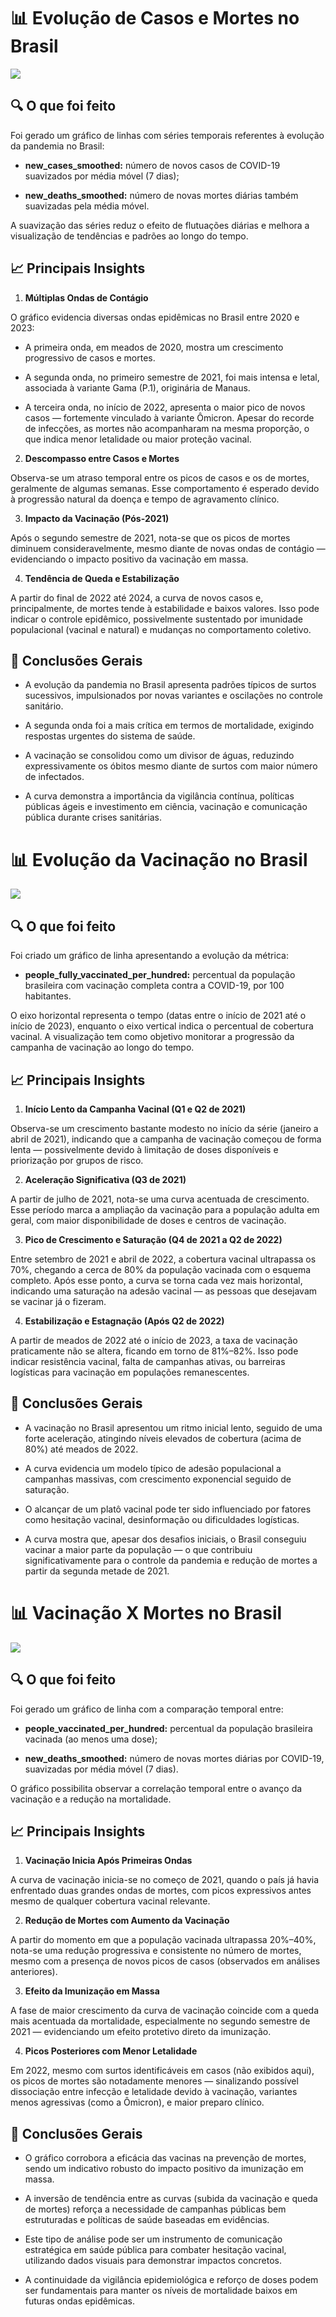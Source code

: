 # 📊 Evolução de Casos e Mortes no Brasil

<img src="reports/Evolução de Casos e Mortes no Brasil.png"/>


## 🔍 O que foi feito
Foi gerado um gráfico de linhas com séries temporais referentes à evolução da pandemia no Brasil:

- **new_cases_smoothed:** número de novos casos de COVID-19 suavizados por média móvel (7 dias);

- **new_deaths_smoothed:** número de novas mortes diárias também suavizadas pela média móvel.

A suavização das séries reduz o efeito de flutuações diárias e melhora a visualização de tendências e padrões ao longo do tempo.

## 📈 Principais Insights
1. **Múltiplas Ondas de Contágio**

O gráfico evidencia diversas ondas epidêmicas no Brasil entre 2020 e 2023:

   - A primeira onda, em meados de 2020, mostra um crescimento progressivo de casos e mortes.

   - A segunda onda, no primeiro semestre de 2021, foi mais intensa e letal, associada à variante Gama (P.1), originária de Manaus.

   - A terceira onda, no início de 2022, apresenta o maior pico de novos casos — fortemente vinculado à variante Ômicron. Apesar do recorde de infecções, as mortes não acompanharam na mesma 
     proporção, o que indica menor letalidade ou maior proteção vacinal.

2. **Descompasso entre Casos e Mortes**

Observa-se um atraso temporal entre os picos de casos e os de mortes, geralmente de algumas semanas. Esse comportamento é esperado devido à progressão natural da doença e tempo de agravamento clínico.

3. **Impacto da Vacinação (Pós-2021)**

Após o segundo semestre de 2021, nota-se que os picos de mortes diminuem consideravelmente, mesmo diante de novas ondas de contágio — evidenciando o impacto positivo da vacinação em massa.

4. **Tendência de Queda e Estabilização**

A partir do final de 2022 até 2024, a curva de novos casos e, principalmente, de mortes tende à estabilidade e baixos valores. Isso pode indicar o controle epidêmico, possivelmente sustentado por imunidade populacional (vacinal e natural) e mudanças no comportamento coletivo.
## 🧠 Conclusões Gerais
- A evolução da pandemia no Brasil apresenta padrões típicos de surtos sucessivos, impulsionados por novas variantes e oscilações no controle sanitário.

- A segunda onda foi a mais crítica em termos de mortalidade, exigindo respostas urgentes do sistema de saúde.

- A vacinação se consolidou como um divisor de águas, reduzindo expressivamente os óbitos mesmo diante de surtos com maior número de infectados.

- A curva demonstra a importância da vigilância contínua, políticas públicas ágeis e investimento em ciência, vacinação e comunicação pública durante crises sanitárias.

# 📊 Evolução da Vacinação no Brasil

<img src="reports/Pessoas Totalmente Vacinadas por 100 habitantes.png"/>

## 🔍 O que foi feito
Foi criado um gráfico de linha apresentando a evolução da métrica:

- **people_fully_vaccinated_per_hundred:** percentual da população brasileira com vacinação completa contra a COVID-19, por 100 habitantes.

O eixo horizontal representa o tempo (datas entre o início de 2021 até o início de 2023), enquanto o eixo vertical indica o percentual de cobertura vacinal. A visualização tem como objetivo monitorar a progressão da campanha de vacinação ao longo do tempo.

## 📈 Principais Insights
1. **Início Lento da Campanha Vacinal (Q1 e Q2 de 2021)**

Observa-se um crescimento bastante modesto no início da série (janeiro a abril de 2021), indicando que a campanha de vacinação começou de forma lenta — possivelmente devido à limitação de doses disponíveis e priorização por grupos de risco.

2. **Aceleração Significativa (Q3 de 2021)**
 
A partir de julho de 2021, nota-se uma curva acentuada de crescimento. Esse período marca a ampliação da vacinação para a população adulta em geral, com maior disponibilidade de doses e centros de vacinação.

3. **Pico de Crescimento e Saturação (Q4 de 2021 a Q2 de 2022)**
   
Entre setembro de 2021 e abril de 2022, a cobertura vacinal ultrapassa os 70%, chegando a cerca de 80% da população vacinada com o esquema completo. Após esse ponto, a curva se torna cada vez mais horizontal, indicando uma saturação na adesão vacinal — as pessoas que desejavam se vacinar já o fizeram.

4. **Estabilização e Estagnação (Após Q2 de 2022)**
   
A partir de meados de 2022 até o início de 2023, a taxa de vacinação praticamente não se altera, ficando em torno de 81%–82%. Isso pode indicar resistência vacinal, falta de campanhas ativas, ou barreiras logísticas para vacinação em populações remanescentes.

## 🧠 Conclusões Gerais
- A vacinação no Brasil apresentou um ritmo inicial lento, seguido de uma forte aceleração, atingindo níveis elevados de cobertura (acima de 80%) até meados de 2022.

- A curva evidencia um modelo típico de adesão populacional a campanhas massivas, com crescimento exponencial seguido de saturação.

- O alcançar de um platô vacinal pode ter sido influenciado por fatores como hesitação vacinal, desinformação ou dificuldades logísticas.

- A curva mostra que, apesar dos desafios iniciais, o Brasil conseguiu vacinar a maior parte da população — o que contribuiu significativamente para o controle da pandemia e redução de mortes a partir da segunda metade de 2021.

# 📊 Vacinação X Mortes no Brasil

<img src="VacinaçãoXMortes.png"/>

## 🔍 O que foi feito
Foi gerado um gráfico de linha com a comparação temporal entre:

- **people_vaccinated_per_hundred:** percentual da população brasileira vacinada (ao menos uma dose);

- **new_deaths_smoothed:** número de novas mortes diárias por COVID-19, suavizadas por média móvel (7 dias).

O gráfico possibilita observar a correlação temporal entre o avanço da vacinação e a redução na mortalidade.

## 📈 Principais Insights
1. **Vacinação Inicia Após Primeiras Ondas**

A curva de vacinação inicia-se no começo de 2021, quando o país já havia enfrentado duas grandes ondas de mortes, com picos expressivos antes mesmo de qualquer cobertura vacinal relevante.

2. **Redução de Mortes com Aumento da Vacinação**

A partir do momento em que a população vacinada ultrapassa 20%–40%, nota-se uma redução progressiva e consistente no número de mortes, mesmo com a presença de novos picos de casos (observados em análises anteriores).

3. **Efeito da Imunização em Massa**

A fase de maior crescimento da curva de vacinação coincide com a queda mais acentuada da mortalidade, especialmente no segundo semestre de 2021 — evidenciando um efeito protetivo direto da imunização.

4. **Picos Posteriores com Menor Letalidade**

Em 2022, mesmo com surtos identificáveis em casos (não exibidos aqui), os picos de mortes são notadamente menores — sinalizando possível dissociação entre infecção e letalidade devido à vacinação, variantes menos agressivas (como a Ômicron), e maior preparo clínico.

## 🧠 Conclusões Gerais
- O gráfico corrobora a eficácia das vacinas na prevenção de mortes, sendo um indicativo robusto do impacto positivo da imunização em massa.

- A inversão de tendência entre as curvas (subida da vacinação e queda de mortes) reforça a necessidade de campanhas públicas bem estruturadas e políticas de saúde baseadas em evidências.

- Este tipo de análise pode ser um instrumento de comunicação estratégica em saúde pública para combater hesitação vacinal, utilizando dados visuais para demonstrar impactos concretos.

- A continuidade da vigilância epidemiológica e reforço de doses podem ser fundamentais para manter os níveis de mortalidade baixos em futuras ondas epidêmicas.

